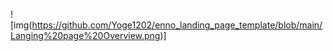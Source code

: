 ![img(https://github.com/Yoge1202/enno_landing_page_template/blob/main/Langing%20page%20Overview.png)]
